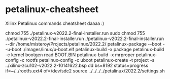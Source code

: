# petalinux-cheatsheet
Xilinx Petalinux commands cheatsheet daaaa :)



chmod 755 ./petalinux-v2022.2-final-installer.run 
sudo chmod 755 ./petalinux-v2022.2-final-installer.run 
./petalinux-v2022.2-final-installer.run --dir /home/misteroy/Projects/petalinux/2022.2/
petalinux-package --boot --u-boot ./images/linux/u-boot.elf
petalinux-build -x package
petalinux-build -c kernel 
bootgen read  BOOT.BIN 
petalinux-build -x mrproper
petalinux-config -c rootfs
petalinux-config -c uboot
petalinux-create -t project  -s ../xilinx-zcu102-v2022.2-10141622.bsp 
dd bs=8192 status=progress  if=~/../rootfs.ext4  of=/dev/sdc2
source ../../../../petalinux/2022.2/settings.sh